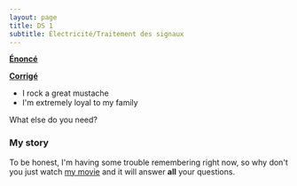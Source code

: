 ```yaml
---
layout: page
title: DS 1
subtitle: Électricité/Traitement des signaux
---
```


[**Énoncé**](www.google.com)

[**Corrigé**](www.youtube.com)
- I rock a great mustache
- I'm extremely loyal to my family

What else do you need?

### My story

To be honest, I'm having some trouble remembering right now, so why don't you just watch [my movie](https://en.wikipedia.org/wiki/The_Princess_Bride_%28film%29) and it will answer **all** your questions.
